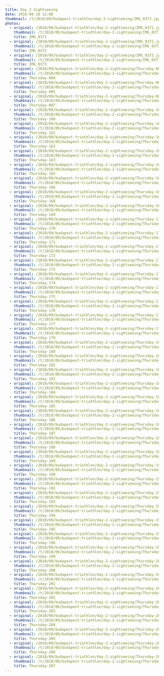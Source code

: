 ```yaml
---
title: Day 2 Sightseeing
date: 2010-09-10 12:00
thumbnail: /t/2010/09/budapest-triathlon/day-2-sightseeing/IMG_0371.jpg
photos:
  - original: /2010/09/budapest-triathlon/day-2-sightseeing/IMG_0371.jpg
    thumbnail: /t/2010/09/budapest-triathlon/day-2-sightseeing/IMG_0371.jpg
    title: IMG_0371
  - original: /2010/09/budapest-triathlon/day-2-sightseeing/IMG_0372.jpg
    thumbnail: /t/2010/09/budapest-triathlon/day-2-sightseeing/IMG_0372.jpg
    title: IMG_0372
  - original: /2010/09/budapest-triathlon/day-2-sightseeing/IMG_0373.jpg
    thumbnail: /t/2010/09/budapest-triathlon/day-2-sightseeing/IMG_0373.jpg
    title: IMG_0373
  - original: /2010/09/budapest-triathlon/day-2-sightseeing/Thursday-004.jpg
    thumbnail: /t/2010/09/budapest-triathlon/day-2-sightseeing/Thursday-004.jpg
    title: Thursday-004
  - original: /2010/09/budapest-triathlon/day-2-sightseeing/Thursday-005.jpg
    thumbnail: /t/2010/09/budapest-triathlon/day-2-sightseeing/Thursday-005.jpg
    title: Thursday-005
  - original: /2010/09/budapest-triathlon/day-2-sightseeing/Thursday-007.jpg
    thumbnail: /t/2010/09/budapest-triathlon/day-2-sightseeing/Thursday-007.jpg
    title: Thursday-007
  - original: /2010/09/budapest-triathlon/day-2-sightseeing/Thursday-160.jpg
    thumbnail: /t/2010/09/budapest-triathlon/day-2-sightseeing/Thursday-160.jpg
    title: Thursday-160
  - original: /2010/09/budapest-triathlon/day-2-sightseeing/Thursday-161.jpg
    thumbnail: /t/2010/09/budapest-triathlon/day-2-sightseeing/Thursday-161.jpg
    title: Thursday-161
  - original: /2010/09/budapest-triathlon/day-2-sightseeing/Thursday-162.jpg
    thumbnail: /t/2010/09/budapest-triathlon/day-2-sightseeing/Thursday-162.jpg
    title: Thursday-162
  - original: /2010/09/budapest-triathlon/day-2-sightseeing/Thursday-163.jpg
    thumbnail: /t/2010/09/budapest-triathlon/day-2-sightseeing/Thursday-163.jpg
    title: Thursday-163
  - original: /2010/09/budapest-triathlon/day-2-sightseeing/Thursday-165.jpg
    thumbnail: /t/2010/09/budapest-triathlon/day-2-sightseeing/Thursday-165.jpg
    title: Thursday-165
  - original: /2010/09/budapest-triathlon/day-2-sightseeing/Thursday-166.jpg
    thumbnail: /t/2010/09/budapest-triathlon/day-2-sightseeing/Thursday-166.jpg
    title: Thursday-166
  - original: /2010/09/budapest-triathlon/day-2-sightseeing/Thursday-168.jpg
    thumbnail: /t/2010/09/budapest-triathlon/day-2-sightseeing/Thursday-168.jpg
    title: Thursday-168
  - original: /2010/09/budapest-triathlon/day-2-sightseeing/Thursday-169.jpg
    thumbnail: /t/2010/09/budapest-triathlon/day-2-sightseeing/Thursday-169.jpg
    title: Thursday-169
  - original: /2010/09/budapest-triathlon/day-2-sightseeing/Thursday-170.jpg
    thumbnail: /t/2010/09/budapest-triathlon/day-2-sightseeing/Thursday-170.jpg
    title: Thursday-170
  - original: /2010/09/budapest-triathlon/day-2-sightseeing/Thursday-171.jpg
    thumbnail: /t/2010/09/budapest-triathlon/day-2-sightseeing/Thursday-171.jpg
    title: Thursday-171
  - original: /2010/09/budapest-triathlon/day-2-sightseeing/Thursday-172.jpg
    thumbnail: /t/2010/09/budapest-triathlon/day-2-sightseeing/Thursday-172.jpg
    title: Thursday-172
  - original: /2010/09/budapest-triathlon/day-2-sightseeing/Thursday-173.jpg
    thumbnail: /t/2010/09/budapest-triathlon/day-2-sightseeing/Thursday-173.jpg
    title: Thursday-173
  - original: /2010/09/budapest-triathlon/day-2-sightseeing/Thursday-174.jpg
    thumbnail: /t/2010/09/budapest-triathlon/day-2-sightseeing/Thursday-174.jpg
    title: Thursday-174
  - original: /2010/09/budapest-triathlon/day-2-sightseeing/Thursday-175.jpg
    thumbnail: /t/2010/09/budapest-triathlon/day-2-sightseeing/Thursday-175.jpg
    title: Thursday-175
  - original: /2010/09/budapest-triathlon/day-2-sightseeing/Thursday-176.jpg
    thumbnail: /t/2010/09/budapest-triathlon/day-2-sightseeing/Thursday-176.jpg
    title: Thursday-176
  - original: /2010/09/budapest-triathlon/day-2-sightseeing/Thursday-177.jpg
    thumbnail: /t/2010/09/budapest-triathlon/day-2-sightseeing/Thursday-177.jpg
    title: Thursday-177
  - original: /2010/09/budapest-triathlon/day-2-sightseeing/Thursday-179.jpg
    thumbnail: /t/2010/09/budapest-triathlon/day-2-sightseeing/Thursday-179.jpg
    title: Thursday-179
  - original: /2010/09/budapest-triathlon/day-2-sightseeing/Thursday-180.jpg
    thumbnail: /t/2010/09/budapest-triathlon/day-2-sightseeing/Thursday-180.jpg
    title: Thursday-180
  - original: /2010/09/budapest-triathlon/day-2-sightseeing/Thursday-182.jpg
    thumbnail: /t/2010/09/budapest-triathlon/day-2-sightseeing/Thursday-182.jpg
    title: Thursday-182
  - original: /2010/09/budapest-triathlon/day-2-sightseeing/Thursday-183.jpg
    thumbnail: /t/2010/09/budapest-triathlon/day-2-sightseeing/Thursday-183.jpg
    title: Thursday-183
  - original: /2010/09/budapest-triathlon/day-2-sightseeing/Thursday-184.jpg
    thumbnail: /t/2010/09/budapest-triathlon/day-2-sightseeing/Thursday-184.jpg
    title: Thursday-184
  - original: /2010/09/budapest-triathlon/day-2-sightseeing/Thursday-185.jpg
    thumbnail: /t/2010/09/budapest-triathlon/day-2-sightseeing/Thursday-185.jpg
    title: Thursday-185
  - original: /2010/09/budapest-triathlon/day-2-sightseeing/Thursday-186.jpg
    thumbnail: /t/2010/09/budapest-triathlon/day-2-sightseeing/Thursday-186.jpg
    title: Thursday-186
  - original: /2010/09/budapest-triathlon/day-2-sightseeing/Thursday-187.jpg
    thumbnail: /t/2010/09/budapest-triathlon/day-2-sightseeing/Thursday-187.jpg
    title: Thursday-187
  - original: /2010/09/budapest-triathlon/day-2-sightseeing/Thursday-188.jpg
    thumbnail: /t/2010/09/budapest-triathlon/day-2-sightseeing/Thursday-188.jpg
    title: Thursday-188
  - original: /2010/09/budapest-triathlon/day-2-sightseeing/Thursday-189.jpg
    thumbnail: /t/2010/09/budapest-triathlon/day-2-sightseeing/Thursday-189.jpg
    title: Thursday-189
  - original: /2010/09/budapest-triathlon/day-2-sightseeing/Thursday-190.jpg
    thumbnail: /t/2010/09/budapest-triathlon/day-2-sightseeing/Thursday-190.jpg
    title: Thursday-190
  - original: /2010/09/budapest-triathlon/day-2-sightseeing/Thursday-192.jpg
    thumbnail: /t/2010/09/budapest-triathlon/day-2-sightseeing/Thursday-192.jpg
    title: Thursday-192
  - original: /2010/09/budapest-triathlon/day-2-sightseeing/Thursday-193.jpg
    thumbnail: /t/2010/09/budapest-triathlon/day-2-sightseeing/Thursday-193.jpg
    title: Thursday-193
  - original: /2010/09/budapest-triathlon/day-2-sightseeing/Thursday-194.jpg
    thumbnail: /t/2010/09/budapest-triathlon/day-2-sightseeing/Thursday-194.jpg
    title: Thursday-194
  - original: /2010/09/budapest-triathlon/day-2-sightseeing/Thursday-195.jpg
    thumbnail: /t/2010/09/budapest-triathlon/day-2-sightseeing/Thursday-195.jpg
    title: Thursday-195
  - original: /2010/09/budapest-triathlon/day-2-sightseeing/Thursday-196.jpg
    thumbnail: /t/2010/09/budapest-triathlon/day-2-sightseeing/Thursday-196.jpg
    title: Thursday-196
  - original: /2010/09/budapest-triathlon/day-2-sightseeing/Thursday-199.jpg
    thumbnail: /t/2010/09/budapest-triathlon/day-2-sightseeing/Thursday-199.jpg
    title: Thursday-199
  - original: /2010/09/budapest-triathlon/day-2-sightseeing/Thursday-200.jpg
    thumbnail: /t/2010/09/budapest-triathlon/day-2-sightseeing/Thursday-200.jpg
    title: Thursday-200
  - original: /2010/09/budapest-triathlon/day-2-sightseeing/Thursday-201.jpg
    thumbnail: /t/2010/09/budapest-triathlon/day-2-sightseeing/Thursday-201.jpg
    title: Thursday-201
  - original: /2010/09/budapest-triathlon/day-2-sightseeing/Thursday-202.jpg
    thumbnail: /t/2010/09/budapest-triathlon/day-2-sightseeing/Thursday-202.jpg
    title: Thursday-202
  - original: /2010/09/budapest-triathlon/day-2-sightseeing/Thursday-203.jpg
    thumbnail: /t/2010/09/budapest-triathlon/day-2-sightseeing/Thursday-203.jpg
    title: Thursday-203
  - original: /2010/09/budapest-triathlon/day-2-sightseeing/Thursday-204.jpg
    thumbnail: /t/2010/09/budapest-triathlon/day-2-sightseeing/Thursday-204.jpg
    title: Thursday-204
  - original: /2010/09/budapest-triathlon/day-2-sightseeing/Thursday-205.jpg
    thumbnail: /t/2010/09/budapest-triathlon/day-2-sightseeing/Thursday-205.jpg
    title: Thursday-205
  - original: /2010/09/budapest-triathlon/day-2-sightseeing/Thursday-206.jpg
    thumbnail: /t/2010/09/budapest-triathlon/day-2-sightseeing/Thursday-206.jpg
    title: Thursday-206
  - original: /2010/09/budapest-triathlon/day-2-sightseeing/Thursday-207.jpg
    thumbnail: /t/2010/09/budapest-triathlon/day-2-sightseeing/Thursday-207.jpg
    title: Thursday-207
---
```

